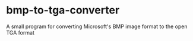 # bmp-to-tga-converter
A small program for converting Microsoft's BMP image format to the open TGA format

